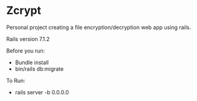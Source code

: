 # Zcrypt 

Personal project creating a file encryption/decryption web app using rails.

Rails version 7.1.2

Before you run:
- Bundle install
- bin/rails db:migrate

To Run:
- rails server -b 0.0.0.0
